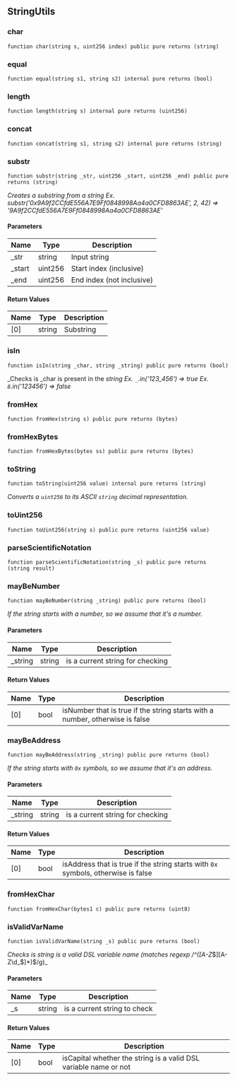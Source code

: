 ## StringUtils

### char

```solidity
function char(string s, uint256 index) public pure returns (string)
```

### equal

```solidity
function equal(string s1, string s2) internal pure returns (bool)
```

### length

```solidity
function length(string s) internal pure returns (uint256)
```

### concat

```solidity
function concat(string s1, string s2) internal pure returns (string)
```

### substr

```solidity
function substr(string _str, uint256 _start, uint256 _end) public pure returns (string)
```

_Creates a substring from a string
Ex. substr('0x9A9f2CCfdE556A7E9Ff0848998Aa4a0CFD8863AE', 2, 42) => '9A9f2CCfdE556A7E9Ff0848998Aa4a0CFD8863AE'_

#### Parameters

| Name | Type | Description |
| ---- | ---- | ----------- |
| _str | string | Input string |
| _start | uint256 | Start index (inclusive) |
| _end | uint256 | End index (not inclusive) |

#### Return Values

| Name | Type | Description |
| ---- | ---- | ----------- |
| [0] | string | Substring |

### isIn

```solidity
function isIn(string _char, string _string) public pure returns (bool)
```

_Checks is _char is present in the _string
Ex. `_`.in('123_456') => true
Ex. `8`.in('123456') => false_

### fromHex

```solidity
function fromHex(string s) public pure returns (bytes)
```

### fromHexBytes

```solidity
function fromHexBytes(bytes ss) public pure returns (bytes)
```

### toString

```solidity
function toString(uint256 value) internal pure returns (string)
```

_Converts a `uint256` to its ASCII `string` decimal representation._

### toUint256

```solidity
function toUint256(string s) public pure returns (uint256 value)
```

### parseScientificNotation

```solidity
function parseScientificNotation(string _s) public pure returns (string result)
```

### mayBeNumber

```solidity
function mayBeNumber(string _string) public pure returns (bool)
```

_If the string starts with a number, so we assume that it's a number._

#### Parameters

| Name | Type | Description |
| ---- | ---- | ----------- |
| _string | string | is a current string for checking |

#### Return Values

| Name | Type | Description |
| ---- | ---- | ----------- |
| [0] | bool | isNumber that is true if the string starts with a number, otherwise is false |

### mayBeAddress

```solidity
function mayBeAddress(string _string) public pure returns (bool)
```

_If the string starts with `0x` symbols, so we assume that it's an address._

#### Parameters

| Name | Type | Description |
| ---- | ---- | ----------- |
| _string | string | is a current string for checking |

#### Return Values

| Name | Type | Description |
| ---- | ---- | ----------- |
| [0] | bool | isAddress that is true if the string starts with `0x` symbols, otherwise is false |

### fromHexChar

```solidity
function fromHexChar(bytes1 c) public pure returns (uint8)
```

### isValidVarName

```solidity
function isValidVarName(string _s) public pure returns (bool)
```

_Checks is string is a valid DSL variable name (matches regexp /^([A-Z_$][A-Z\d_$]*)$/g)_

#### Parameters

| Name | Type | Description |
| ---- | ---- | ----------- |
| _s | string | is a current string to check |

#### Return Values

| Name | Type | Description |
| ---- | ---- | ----------- |
| [0] | bool | isCapital whether the string is a valid DSL variable name or not |

